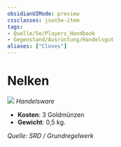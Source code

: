 ```yaml
---
obsidianUIMode: preview
cssclasses: json5e-item
tags:
- Quelle/5e/Players_Handbook
- Gegenstand/Ausrüstung/Handelsgut
aliases: ["Cloves"]
---
```

# Nelken
![](../../../99%20-%20Setup/Files/Bildersammlung/Symbolik/Gegenstände.webp#token)
*Handelsware*  

- **Kosten**: 3 Goldmünzen
- **Gewicht**: 0,5 kg.

*Quelle: SRD / Grundregelwerk*